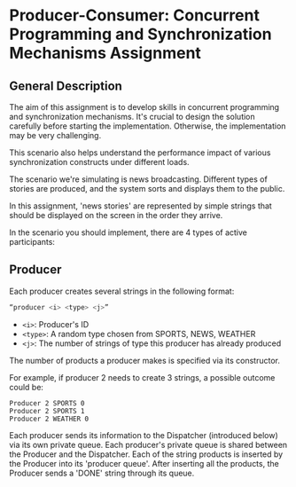 # Producer-Consumer: Concurrent Programming and Synchronization Mechanisms Assignment

## General Description
The aim of this assignment is to develop skills in concurrent programming and synchronization mechanisms. It's crucial to design the solution carefully before starting the implementation. Otherwise, the implementation may be very challenging.

This scenario also helps understand the performance impact of various synchronization constructs under different loads.

The scenario we're simulating is news broadcasting. Different types of stories are produced, and the system sorts and displays them to the public.

In this assignment, 'news stories' are represented by simple strings that should be displayed on the screen in the order they arrive.

In the scenario you should implement, there are 4 types of active participants:
## Producer
Each producer creates several strings in the following format:
```bash
“producer <i> <type> <j>”
```
- ```<i>```: Producer's ID
- ```<type>```: A random type chosen from SPORTS, NEWS, WEATHER
- ```<j>```: The number of strings of type <type> this producer has already produced

The number of products a producer makes is specified via its constructor.

For example, if producer 2 needs to create 3 strings, a possible outcome could be:
```
Producer 2 SPORTS 0
Producer 2 SPORTS 1
Producer 2 WEATHER 0
```
Each producer sends its information to the Dispatcher (introduced below) via its own private queue. Each producer's private queue is shared between the Producer and the Dispatcher. Each of the string products is inserted by the Producer into its 'producer queue'. After inserting all the products, the Producer sends a 'DONE' string through its queue.
